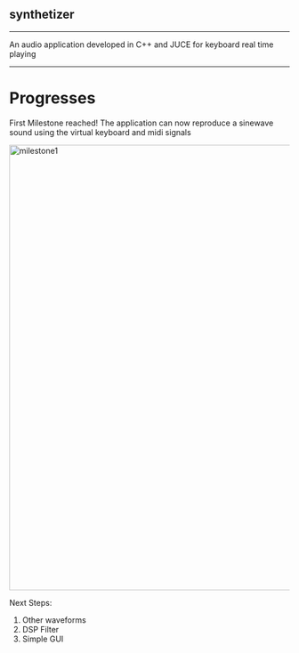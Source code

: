 ## synthetizer
---
An audio application developed in C++ and JUCE for keyboard real time playing

---
# Progresses
First Milestone reached! The application can now reproduce a sinewave sound using the virtual keyboard and midi signals

<img width="801" alt="milestone1" src="https://github.com/user-attachments/assets/8eaf789e-bc19-458f-81ef-7e098209dd53">

Next Steps:
1. Other waveforms
2. DSP Filter
3. Simple GUI
